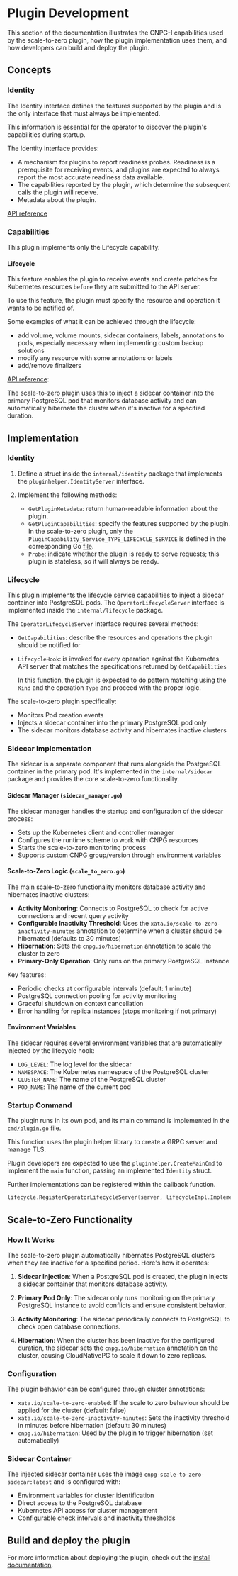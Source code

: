 # Plugin Development

This section of the documentation illustrates the CNPG-I capabilities used by
the scale-to-zero plugin, how the plugin implementation uses them, and how
developers can build and deploy the plugin.

## Concepts

### Identity

The Identity interface defines the features supported by the plugin and is the
only interface that must always be implemented.

This information is essential for the operator to discover the plugin's
capabilities during startup.

The Identity interface provides:

- A mechanism for plugins to report readiness probes. Readiness is a
  prerequisite for receiving events, and plugins are expected to always report
  the most accurate readiness data available.
- The capabilities reported by the plugin, which determine the subsequent calls
  the plugin will receive.
- Metadata about the plugin.

[API reference](https://github.com/cloudnative-pg/cnpg-i/blob/main/proto/identity.proto)

### Capabilities

This plugin implements only the Lifecycle capability.

#### Lifecycle

This feature enables the plugin to receive events and create patches for
Kubernetes resources `before` they are submitted to the API server.

To use this feature, the plugin must specify the resource and operation it wants
to be notified of.

Some examples of what it can be achieved through the lifecycle:

- add volume, volume mounts, sidecar containers, labels, annotations to pods,
  especially necessary when implementing custom backup solutions
- modify any resource with some annotations or labels
- add/remove finalizers

[API reference](https://github.com/cloudnative-pg/cnpg-i/blob/main/proto/operator_lifecycle.proto):

The scale-to-zero plugin uses this to inject a sidecar container into the primary
PostgreSQL pod that monitors database activity and can automatically hibernate the
cluster when it's inactive for a specified duration.

## Implementation

### Identity

1. Define a struct inside the `internal/identity` package that implements
   the `pluginhelper.IdentityServer` interface.

2. Implement the following methods:

   - `GetPluginMetadata`: return human-readable information about the plugin.
   - `GetPluginCapabilities`: specify the features supported by the plugin. In
     the scale-to-zero plugin, only the
     `PluginCapability_Service_TYPE_LIFECYCLE_SERVICE` is defined in the
     corresponding Go [file](../internal/identity/impl.go).
   - `Probe`: indicate whether the plugin is ready to serve requests; this
     plugin is stateless, so it will always be ready.

### Lifecycle

This plugin implements the lifecycle service capabilities to inject a sidecar
container into PostgreSQL pods. The `OperatorLifecycleServer` interface is implemented
inside the `internal/lifecycle` package.

The `OperatorLifecycleServer` interface requires several methods:

- `GetCapabilities`: describe the resources and operations the plugin should be
  notified for

- `LifecycleHook`: is invoked for every operation against the Kubernetes API
  server that matches the specifications returned by `GetCapabilities`

  In this function, the plugin is expected to do pattern matching using
  the `Kind` and the operation `Type` and proceed with the proper logic.

The scale-to-zero plugin specifically:

- Monitors Pod creation events
- Injects a sidecar container into the primary PostgreSQL pod only
- The sidecar monitors database activity and hibernates inactive clusters

### Sidecar Implementation

The sidecar is a separate component that runs alongside the PostgreSQL container
in the primary pod. It's implemented in the `internal/sidecar` package and provides
the core scale-to-zero functionality.

#### Sidecar Manager (`sidecar_manager.go`)

The sidecar manager handles the startup and configuration of the sidecar process:

- Sets up the Kubernetes client and controller manager
- Configures the runtime scheme to work with CNPG resources
- Starts the scale-to-zero monitoring process
- Supports custom CNPG group/version through environment variables

#### Scale-to-Zero Logic (`scale_to_zero.go`)

The main scale-to-zero functionality monitors database activity and hibernates
inactive clusters:

- **Activity Monitoring**: Connects to PostgreSQL to check for active connections
  and recent query activity
- **Configurable Inactivity Threshold**: Uses the `xata.io/scale-to-zero-inactivity-minutes`
  annotation to determine when a cluster should be hibernated (defaults to 30 minutes)
- **Hibernation**: Sets the `cnpg.io/hibernation` annotation to scale the cluster to zero
- **Primary-Only Operation**: Only runs on the primary PostgreSQL instance

Key features:

- Periodic checks at configurable intervals (default: 1 minute)
- PostgreSQL connection pooling for activity monitoring
- Graceful shutdown on context cancellation
- Error handling for replica instances (stops monitoring if not primary)

#### Environment Variables

The sidecar requires several environment variables that are automatically injected
by the lifecycle hook:

- `LOG_LEVEL`: The log level for the sidecar
- `NAMESPACE`: The Kubernetes namespace of the PostgreSQL cluster
- `CLUSTER_NAME`: The name of the PostgreSQL cluster
- `POD_NAME`: The name of the current pod

### Startup Command

The plugin runs in its own pod, and its main command is implemented in
the [`cmd/plugin.go`](<(../cmd/plugin/plugin.go)>) file.

This function uses the plugin helper library to create a GRPC server and manage
TLS.

Plugin developers are expected to use the `pluginhelper.CreateMainCmd`
to implement the `main` function, passing an implemented `Identity`
struct.

Further implementations can be registered within the callback function.

```go
lifecycle.RegisterOperatorLifecycleServer(server, lifecycleImpl.Implementation{})
```

## Scale-to-Zero Functionality

### How It Works

The scale-to-zero plugin automatically hibernates PostgreSQL clusters when they
are inactive for a specified period. Here's how it operates:

1. **Sidecar Injection**: When a PostgreSQL pod is created, the plugin injects a
   sidecar container that monitors database activity.

2. **Primary Pod Only**: The sidecar only runs monitoring on the primary PostgreSQL
   instance to avoid conflicts and ensure consistent behavior.

3. **Activity Monitoring**: The sidecar periodically connects to PostgreSQL to check open database connections.

4. **Hibernation**: When the cluster has been inactive for the configured duration,
   the sidecar sets the `cnpg.io/hibernation` annotation on the cluster, causing
   CloudNativePG to scale it down to zero replicas.

### Configuration

The plugin behavior can be configured through cluster annotations:

- `xata.io/scale-to-zero-enabled`: If the scale to zero behaviour should be applied for the cluster (default: false)
- `xata.io/scale-to-zero-inactivity-minutes`: Sets the inactivity threshold in minutes before
  hibernation (default: 30 minutes)
- `cnpg.io/hibernation`: Used by the plugin to trigger hibernation (set automatically)

### Sidecar Container

The injected sidecar container uses the image `cnpg-scale-to-zero-sidecar:latest` and is configured with:

- Environment variables for cluster identification
- Direct access to the PostgreSQL database
- Kubernetes API access for cluster management
- Configurable check intervals and inactivity thresholds

## Build and deploy the plugin

For more information about deploying the plugin, check out the [install documentation](../INSTALL.md).
